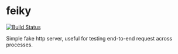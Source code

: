 # feiky
[![Build Status](https://travis-ci.org/dewe/feiky.svg)](https://travis-ci.org/dewe/feiky)

Simple fake http server, useful for testing end-to-end request across processes.

